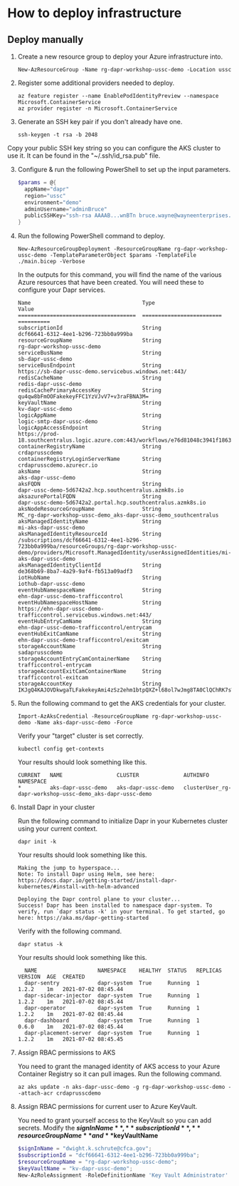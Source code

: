 # How to deploy infrastructure

## Deploy manually

1. Create a new resource group to deploy your Azure infrastructure into.

   ```
   New-AzResourceGroup -Name rg-dapr-workshop-ussc-demo -Location ussc
   ```

2. Register some additional providers needed to deploy.

   ```
   az feature register --name EnablePodIdentityPreview --namespace Microsoft.ContainerService
   az provider register -n Microsoft.ContainerService
   ```

2. Generate an SSH key pair if you don't already have one.

   ```
   ssh-keygen -t rsa -b 2048
   ```

Copy your public SSH key string so you can configure the AKS cluster to use it. It can be found in the "~/.ssh/id_rsa.pub" file.

3. Configure & run the following PowerShell to set up the input parameters.

   ```powershell
   $params = @{ 
     appName="dapr"
     region="ussc"
     environment="demo"
     adminUsername="adminBruce"
     publicSSHKey="ssh-rsa AAAAB...wnBTn bruce.wayne@wayneenterprises.com"
   }
   ```

4. Run the following PowerShell command to deploy.

   ```
   New-AzResourceGroupDeployment -ResourceGroupName rg-dapr-workshop-ussc-demo -TemplateParameterObject $params -TemplateFile ./main.bicep -Verbose
   ```

   In the outputs for this command, you will find the name of the various Azure resources that have been created.
   You will need these to configure your Dapr services.

   ```
   Name                                   Type                       Value
   =====================================  =========================  ==========
   subscriptionId                         String                     dcf66641-6312-4ee1-b296-723bb0a999ba
   resourceGroupName                      String                     rg-dapr-workshop-ussc-demo
   serviceBusName                         String                     sb-dapr-ussc-demo
   serviceBusEndpoint                     String                     https://sb-dapr-ussc-demo.servicebus.windows.net:443/
   redisCacheName                         String                     redis-dapr-ussc-demo
   redisCachePrimaryAccessKey             String                     qu4qw8bFmOOFakekeyFFC1YzVJvV7+v3raFBNA3M=
   keyVaultName                           String                     kv-dapr-ussc-demo
   logicAppName                           String                     logic-smtp-dapr-ussc-demo
   logicAppAccessEndpoint                 String                     https://prod-18.southcentralus.logic.azure.com:443/workflows/e76d81048c3941f18638ab0055bba68a
   containerRegistryName                  String                     crdaprusscdemo
   containerRegistryLoginServerName       String                     crdaprusscdemo.azurecr.io
   aksName                                String                     aks-dapr-ussc-demo
   aksFQDN                                String                     dapr-ussc-demo-5d6742a2.hcp.southcentralus.azmk8s.io
   aksazurePortalFQDN                     String                     dapr-ussc-demo-5d6742a2.portal.hcp.southcentralus.azmk8s.io
   aksNodeResourceGroupName               String                     MC_rg-dapr-workshop-ussc-demo_aks-dapr-ussc-demo_southcentralus
   aksManagedIdentityName                 String                     mi-aks-dapr-ussc-demo
   aksManagedIdentityResourceId           String
   /subscriptions/dcf66641-6312-4ee1-b296-723bb0a999ba/resourceGroups/rg-dapr-workshop-ussc-demo/providers/Microsoft.ManagedIdentity/userAssignedIdentities/mi-aks-dapr-ussc-demo
   aksManagedIdentityClientId             String                     de368b69-8ba7-4a29-9af4-fb513a09adf3
   iotHubName                             String                     iothub-dapr-ussc-demo
   eventHubNamespaceName                  String                     ehn-dapr-ussc-demo-trafficcontrol
   eventHubNamespaceHostName              String                     https://ehn-dapr-ussc-demo-trafficcontrol.servicebus.windows.net:443/
   eventHubEntryCamName                   String                     ehn-dapr-ussc-demo-trafficcontrol/entrycam
   eventHubExitCamName                    String                     ehn-dapr-ussc-demo-trafficcontrol/exitcam
   storageAccountName                     String                     sadaprusscdemo
   storageAccountEntryCamContainerName    String                     trafficcontrol-entrycam
   storageAccountExitCamContainerName     String                     trafficcontrol-exitcam
   storageAccountKey                      String                     IKJgQ4KAJOVDkwgaTLFakekeyAmi4zSz2ehm1btpQXZ+l68ol7wJmg8TA0ClQChRK7sWnvMEVexgg==
   ```

5. Run the following command to get the AKS credentials for your cluster.

   ```
   Import-AzAksCredential -ResourceGroupName rg-dapr-workshop-ussc-demo -Name aks-dapr-ussc-demo -Force
   ```

   Verify your "target" cluster is set correctly.

   ```
   kubectl config get-contexts
   ```

   Your results should look something like this.

   ```
   CURRENT   NAME                 CLUSTER              AUTHINFO                                                    NAMESPACE
   *         aks-dapr-ussc-demo   aks-dapr-ussc-demo   clusterUser_rg-dapr-workshop-ussc-demo_aks-dapr-ussc-demo
   ```

6. Install Dapr in your cluster

   Run the following command to initialize Dapr in your Kubernetes cluster using your current context.

   ```
   dapr init -k
   ```

   Your results should look something like this.

   ```
   Making the jump to hyperspace...
   Note: To install Dapr using Helm, see here: https://docs.dapr.io/getting-started/install-dapr-kubernetes/#install-with-helm-advanced

   Deploying the Dapr control plane to your cluster...
   Success! Dapr has been installed to namespace dapr-system. To verify, run `dapr status -k' in your terminal. To get started, go here: https://aka.ms/dapr-getting-started
   ```

   Verify with the following command.

   ```
   dapr status -k
   ```

   Your results should look something like this.

   ```
     NAME                   NAMESPACE    HEALTHY  STATUS   REPLICAS  VERSION  AGE  CREATED
     dapr-sentry            dapr-system  True     Running  1         1.2.2    1m   2021-07-02 08:45.44
     dapr-sidecar-injector  dapr-system  True     Running  1         1.2.2    1m   2021-07-02 08:45.44
     dapr-operator          dapr-system  True     Running  1         1.2.2    1m   2021-07-02 08:45.44
     dapr-dashboard         dapr-system  True     Running  1         0.6.0    1m   2021-07-02 08:45.44
     dapr-placement-server  dapr-system  True     Running  1         1.2.2    1m   2021-07-02 08:45.45
   ```

7. Assign RBAC permissions to AKS

   You need to grant the managed identity of AKS access to your Azure Container Registry so it can pull images. Run the following command.

   ```
   az aks update -n aks-dapr-ussc-demo -g rg-dapr-workshop-ussc-demo --attach-acr crdaprusscdemo
   ```

8. Assign RBAC permissions for current user to Azure KeyVault.

   You need to grant yourself access to the KeyVault so you can add secrets. Modify the **$signInName**, **subscriptionId**, **resourceGroupName** and **$keyVaultName**

   ```powershell
   $signInName = "dwight.k.schrute@cfca.gov";
   $subscriptionId = "dcf66641-6312-4ee1-b296-723bb0a999ba";
   $resourceGroupName = "rg-dapr-workshop-ussc-demo";
   $keyVaultName = "kv-dapr-ussc-demo";
   New-AzRoleAssignment -RoleDefinitionName 'Key Vault Administrator' -SignInName $signInName -Scope "/subscriptions/$subscriptionId/resourcegroups/$resourceGroupName/providers/Microsoft.KeyVault/vaults/$keyVaultName"
   ```